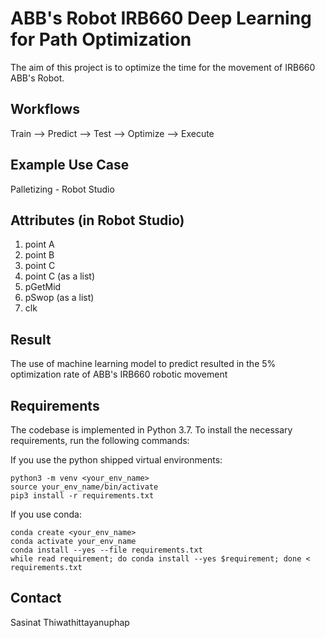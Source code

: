 ﻿# ABB's Robot IRB660 Deep Learning for Path Optimization

The aim of this project is to optimize the time for the movement of IRB660 ABB's Robot.

## Workflows
Train --> Predict --> Test --> Optimize --> Execute

## Example Use Case
Palletizing - Robot Studio

## Attributes (in Robot Studio)
1. point A
2. point B
3. point C
4. point C (as a list)
5. pGetMid
6. pSwop (as a list)
7. clk

## Result
The use of machine learning model to predict resulted in the 5% optimization rate of ABB's IRB660 robotic movement

## Requirements
The codebase is implemented in Python 3.7. To install the necessary requirements, run the following commands:

If you use the python shipped virtual environments:
```
python3 -m venv <your_env_name>
source your_env_name/bin/activate
pip3 install -r requirements.txt
```

If you use conda:
```
conda create <your_env_name>
conda activate your_env_name 
conda install --yes --file requirements.txt
while read requirement; do conda install --yes $requirement; done < requirements.txt
```

## Contact
Sasinat Thiwathittayanuphap
